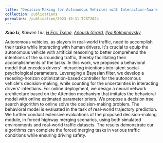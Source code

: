 ```yaml
---
title: "Decision-Making for Autonomous Vehicles with Interaction-Aware Behavioral Prediction and Social-Attention Neural Network"
collection: publications
permalink: /publication/2023-10-31-TCST2024
---
```


<!-- Include style sheet -->
<meta name="viewport" content="width=device-width, initial-scale=1">
<link rel="stylesheet" href="/assets/css/w3.css">


<i><b>Xiao Li</b>,  Kaiwen Liu</i>, <a href="https://scholar.google.com/citations?hl=en&user=UWnwlu4AAAAJ" target="_blank"><i>H Eric Tseng</i></a>, <a href="https://vodca.engin.umich.edu/" target="_blank"><i>Anouck Girard</i></a>, <a href="https://sites.google.com/a/umich.edu/kolmanovsky/" target="_blank"><i>Ilya Kolmanovsky</i></a>

Autonomous vehicles, as players in real-world traffic, need to accomplish their tasks while interacting with human drivers. It's crucial to equip the autonomous vehicle with artificial reasoning to better comprehend the intentions of the surrounding traffic, thereby facilitating their accomplishments of the tasks. In this work, we proposed a behavioral model that encodes drivers' interacting intentions into latent social-psychological parameters. Leveraging a Bayesian filter, we develop a receding-horizon optimization-based controller for the autonomous vehicle's decision-making, while counting for the uncertainties in interacting drivers' intentions. For online deployment, we design a neural network architecture based on the Attention mechanism that imitates the behavioral model with online estimated parameter priors. We propose a decision tree search algorithm to online solve the decision-making problem. The behavioral model is evaluated in the task of real-world trajectory prediction. We further conduct extensive evaluations of the proposed decision-making module, in forced highway merging scenarios, using both simulated environments and real-world traffic datasets. The results demonstrate our algorithms can complete the forced merging tasks in various traffic conditions while ensuring driving safety.

<br>


<!-- Function defined to show picture slider -->
<script type="text/javascript" src="/assets/js/showSlides.js">

<div class="w3-content w3-display-container" id="slideshow4">

  <div class="w3-display-container mySlides">
    <img src="http://XiaoLiSean.github.io/images/fastslam.gif" style="width:100%">
    <div class="w3-display-bottomright w3-large w3-container w3-padding-16 w3-black">
      FastSLAM2.0 Tested on Victoria Park Dataset
    </div>
  </div>

  <div class="w3-display-container mySlides">
    <img src="http://XiaoLiSean.github.io/images/fastslamToy.gif" style="width:100%">
    <div class="w3-display-bottomright w3-large w3-container w3-padding-16 w3-black">
      FastSLAM Tested on Toy Dataset
    </div>
  </div>

  <div class="w3-display-container mySlides">
    <img src="http://XiaoLiSean.github.io/images/dubious.png" style="width:100%">
    <div class="w3-display-bottomright w3-large w3-container w3-padding-16 w3-black">
      Dubious Feature
    </div>
  </div>

  <div class="w3-display-container mySlides">
    <img src="http://XiaoLiSean.github.io/images/unknow1_err.png" style="width:100%">
    <div class="w3-display-bottomright w3-large w3-container w3-padding-16 w3-black">
      Error Analysis on Toy Dataset
    </div>
  </div>

<button class="w3-button w3-display-left w3-black" onclick="plusSlides(-1, this.parentNode)">&#10094;</button>
<button class="w3-button w3-display-right w3-black" onclick="plusSlides(1, this.parentNode)">&#10095;</button>
</div>

</script>